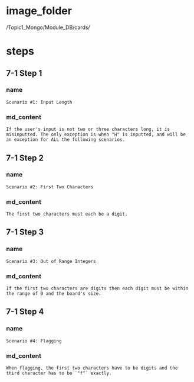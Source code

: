 # image_folder
/Topic1_Mongo/Module_DB/cards/

# steps

## 7-1 Step 1
### name
```
Scenario #1: Input Length
```
### md_content
```
If the user's input is not two or three characters long, it is misinputted. The only exception is when "H" is inputted, and will be an exception for ALL the following scenarios. 
```
## 7-1 Step 2
### name
```
Scenario #2: First Two Characters
```
### md_content
```
The first two characters must each be a digit.
```
## 7-1 Step 3
### name
```
Scenario #3: Out of Range Integers
```
### md_content
```
If the first two characters are digits then each digit must be within the range of 0 and the board's size. 
```

## 7-1 Step 4

### name 
```
Scenario #4: Flagging
```
### md_content
```
When flagging, the first two characters have to be digits and the third character has to be `"f"` exactly. 
```

